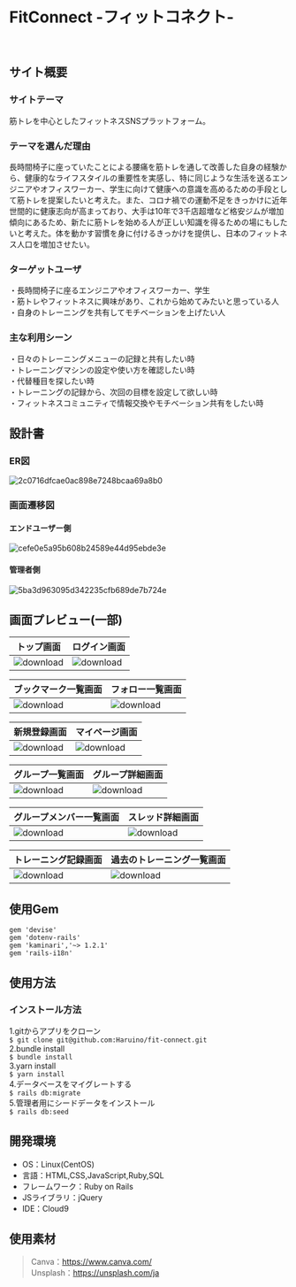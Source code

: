 # FitConnect -フィットコネクト-
​
## サイト概要
### サイトテーマ
筋トレを中心としたフィットネスSNSプラットフォーム。
​
### テーマを選んだ理由
​長時間椅子に座っていたことによる腰痛を筋トレを通して改善した自身の経験から、健康的なライフスタイルの重要性を実感し、特に同じような生活を送るエンジニアやオフィスワーカー、学生に向けて健康への意識を高めるための手段として筋トレを提案したいと考えた。また、コロナ禍での運動不足をきっかけに近年世間的に健康志向が高まっており、大手は10年で3千店超増など格安ジムが増加傾向にあるため、新たに筋トレを始める人が正しい知識を得るための場にもしたいと考えた。体を動かす習慣を身に付けるきっかけを提供し、日本のフィットネス人口を増加させたい。
​
### ターゲットユーザ
・長時間椅子に座るエンジニアやオフィスワーカー、学生<br>
・筋トレやフィットネスに興味があり、これから始めてみたいと思っている人<br>
・自身のトレーニングを共有してモチベーションを上げたい人
​
### 主な利用シーン
・日々のトレーニングメニューの記録と共有したい時<br>
・トレーニングマシンの設定や使い方を確認したい時<br>
・代替種目を探したい時<br>
・トレーニングの記録から、次回の目標を設定して欲しい時<br>
・フィットネスコミュニティで情報交換やモチベーション共有をしたい時
​
## 設計書
### ER図
![2c0716dfcae0ac898e7248bcaa69a8b0](https://github.com/Haruino/fit-connect/assets/156642913/2c8bc9de-9807-405f-ad69-563ac9f5a87d)

### 画面遷移図
#### エンドユーザー側
​![cefe0e5a95b608b24589e44d95ebde3e](https://github.com/Haruino/fit-connect/assets/156642913/daded02b-c824-458d-a90c-39fe436b6d3f)

#### 管理者側
![5ba3d963095d342235cfb689de7b724e](https://github.com/Haruino/fit-connect/assets/156642913/234efbe3-9361-47fd-bb45-a3444f9d4e23)


## 画面プレビュー(一部)
|                                            トップ画面                                                    |                                           ログイン画面                                                   | 
| ------------------------------------------------------------------------------------------------------- | ------------------------------------------------------------------------------------------------------- | 
|![download](https://github.com/Haruino/fit-connect/assets/156642913/f2ae9c4d-5680-4b52-b718-fb490bb296d2)|![download](https://github.com/Haruino/fit-connect/assets/156642913/e9c3196f-209d-4374-b259-ca7f35addc5d)| 

|                                      ブックマーク一覧画面                                                 |                                          フォロー一覧画面                                                 | 
| ------------------------------------------------------------------------------------------------------- | ------------------------------------------------------------------------------------------------------- | 
|![download](https://github.com/Haruino/fit-connect/assets/156642913/150beb33-145a-4c91-bd6a-a4930d29b9fe)|![download](https://github.com/Haruino/fit-connect/assets/156642913/af176d9a-cca3-4aae-93d0-2c78eb249d89)|

|                                           新規登録画面                                                   |                                           マイページ画面                                                 | 
| ------------------------------------------------------------------------------------------------------- | ------------------------------------------------------------------------------------------------------- | 
|![download](https://github.com/Haruino/fit-connect/assets/156642913/c720e784-3471-427c-a96a-0c63da53daf4)|![download](https://github.com/Haruino/fit-connect/assets/156642913/9041444f-d588-41fe-be33-61fcfb47c639)|

|                                          グループ一覧画面                                                 |                                          グループ詳細画面                                                | 
| ------------------------------------------------------------------------------------------------------- | ------------------------------------------------------------------------------------------------------- | 
|![download](https://github.com/Haruino/fit-connect/assets/156642913/c19c055e-799b-44b4-bf50-f7f23f0ba84d)|![download](https://github.com/Haruino/fit-connect/assets/156642913/d12e7182-5f7d-4040-8734-344498adc792)| 

|                                      グループメンバー一覧画面                                             |                                          スレッド詳細画面                                                | 
| ------------------------------------------------------------------------------------------------------- | ------------------------------------------------------------------------------------------------------- | 
|![download](https://github.com/Haruino/fit-connect/assets/156642913/2f246cb1-51c5-4565-bf2a-ea873d6a06bf)|![download](https://github.com/Haruino/fit-connect/assets/156642913/b1fd032c-57ec-4fff-ac43-35107321d33b)| 

|                                         トレーニング記録画面                                              |                                       過去のトレーニング一覧画面                                           | 
| ------------------------------------------------------------------------------------------------------- | ------------------------------------------------------------------------------------------------------- | 
|![download](https://github.com/Haruino/fit-connect/assets/156642913/c42b2e2a-c1e3-4f35-b67b-563ba31b674e)|![download](https://github.com/Haruino/fit-connect/assets/156642913/8bb1e534-bb53-4d28-a6da-b58625cd3d9f)| 

## 使用Gem
```
gem 'devise'
gem 'dotenv-rails'
gem 'kaminari','~> 1.2.1'
gem 'rails-i18n'
```

## 使用方法
### インストール方法
1\.gitからアプリをクローン<br>
`$ git clone git@github.com:Haruino/fit-connect.git`<br>
2\.bundle install<br>
`$ bundle install`<br>
3\.yarn install<br>
`$ yarn install`<br>
4\.データベースをマイグレートする<br>
`$ rails db:migrate`<br>
5\.管理者用にシードデータをインストール<br>
`$ rails db:seed`

## 開発環境
- OS：Linux(CentOS)
- 言語：HTML,CSS,JavaScript,Ruby,SQL
- フレームワーク：Ruby on Rails
- JSライブラリ：jQuery
- IDE：Cloud9
​
## 使用素材
> Canva：https://www.canva.com/<br>
> Unsplash：https://unsplash.com/ja
